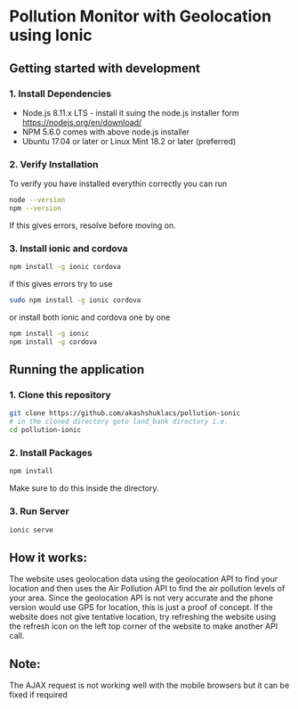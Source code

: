 # Pollution Monitor with Geolocation using Ionic


## Getting started with development

### 1. Install Dependencies
- Node.js 8.11.x LTS - install it suing the node.js installer form https://nodejs.org/en/download/
- NPM 5.6.0 comes with above node.js installer
- Ubuntu 17.04 or later or Linux Mint 18.2 or later (preferred)

### 2. Verify Installation
To verify you have installed everythin correctly you can run
```bash
node --version
npm --version
```
If this gives errors, resolve before moving on.

### 3. Install ionic and cordova
```bash
npm install -g ionic cordova
```
if this gives errors try to use 
```bash
sudo npm install -g ionic cordova
```
or install both ionic and cordova one by one
```bash
npm install -g ionic
npm install -g cordova
```
## Running the application

### 1. Clone this repository
```bash
git clone https://github.com/akashshuklacs/pollution-ionic
# in the cloned directory goto land_bank directory i.e.
cd pollution-ionic
```

### 2. Install Packages
```bash
npm install
```
Make sure to do this inside the directory.

### 3. Run Server
```bash
ionic serve
```
## How it works:
The website uses geolocation data using the geolocation API to find your location and then uses the Air Pollution API to find the air pollution levels of your area. Since the geolocation API is not very accurate and the phone version would use GPS for location, this is just a proof of concept.
If the website does not give tentative location, try refreshing the website using the refresh icon on the left top corner of the website to make another API call.

## Note:
The AJAX request is not working well with the mobile browsers but it can be fixed if required